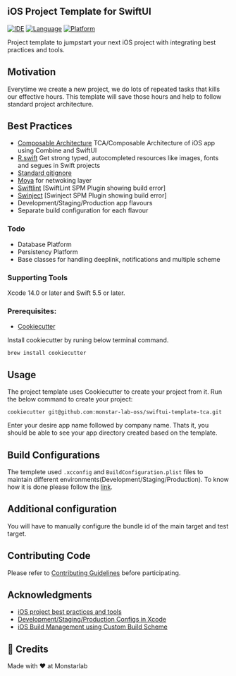 ## iOS Project Template for SwiftUI
[![IDE](https://img.shields.io/badge/Xcode-14-blue.svg)](https://developer.apple.com/xcode/)
[![Language](https://img.shields.io/badge/swift-5.5-orange.svg)](https://swift.org)
[![Platform](https://img.shields.io/badge/iOS-15-green.svg)](https://developer.apple.com/ios/)


Project template to jumpstart your next iOS project with integrating best practices and tools.

## Motivation

Everytime we create a new project, we do lots of repeated tasks that kills our effective hours. 
This template will save those hours and help to follow standard project architecture.


## Best Practices
* [Composable Architecture](https://github.com/pointfreeco/swift-composable-architecture) TCA/Composable Architecture of iOS app using Combine and SwiftUI
* [R.swift](https://github.com/mac-cain13/R.swift) Get strong typed, autocompleted resources like images, fonts and segues in Swift projects
* [Standard gitignore](https://github.com/github/gitignore/blob/master/Swift.gitignore)
* [Moya](https://github.com/Moya/Moya) for netwoking layer
* [Swiftlint](https://github.com/realm/SwiftLint) [SwiftLint SPM Plugin showing build error]
* [Swinject](https://github.com/Swinject/Swinject) [Swinject SPM Plugin showing build error]
* Development/Staging/Production app flavours
* Separate build configuration for each flavour

### Todo
* Database Platform
* Persistency Platform
* Base classes for handling deeplink, notifications and multiple scheme

### Supporting Tools
Xcode 14.0 or later and Swift 5.5 or later.

### Prerequisites:
* [Cookiecutter](https://cookiecutter.readthedocs.io/en/latest/installation.html)

Install cookiecutter by runing below terminal command.

```
brew install cookiecutter
```

## Usage

The project template uses Cookiecutter to create your project from it. Run the below command to create your project:

```
cookiecutter git@github.com:monstar-lab-oss/swiftui-template-tca.git
```
Enter your desire app name followed by company name. Thats it, you should be able to see your app directory created based on the template.

## Build Configurations
The templete used `.xcconfig` and `BuildConfiguration.plist` files to maintain different environments(Development/Staging/Production). To know how it is done please follow the [link](https://medium.com/better-programming/how-to-create-development-staging-and-production-configs-in-xcode-ec58b2cc1df4).
## Additional configuration

You will have to manually configure the bundle id of the main target and test target.

## Contributing Code
Please refer to [Contributing Guidelines](https://github.com/monstar-lab-oss/swiftui-template-tca/blob/main/CONTRIBUTING.md) before participating.


## Acknowledgments

* [iOS project best practices and tools](https://medium.com/@piotr.gorzelany/ios-project-best-practices-and-tools-c46135b8116d)
* [Development/Staging/Production Configs in Xcode](https://medium.com/better-programming/how-to-create-development-staging-and-production-configs-in-xcode-ec58b2cc1df4)
* [iOS Build Management using Custom Build Scheme](https://www.talentica.com/blogs/ios-build-management-using-custom-build-scheme/)

## 👥 Credits
Made with ❤️ at Monstarlab

